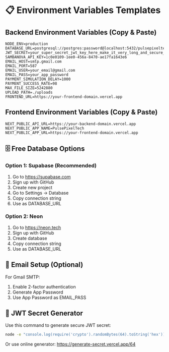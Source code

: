 # 📋 Environment Variables Templates

## Backend Environment Variables (Copy & Paste)

```
NODE_ENV=production
DATABASE_URL=postgresql://postgres:password@localhost:5432/pulsepixeltech
JWT_SECRET=your_super_secret_jwt_key_here_make_it_very_long_and_secure_for_production_use_at_least_32_characters
SAMBANOVA_API_KEY=1c0e0109-1ee0-456a-8470-ae17fa1643e6
EMAIL_HOST=smtp.gmail.com
EMAIL_PORT=587
EMAIL_USER=your_email@gmail.com
EMAIL_PASS=your_app_password
PAYMENT_SIMULATION_DELAY=1000
PAYMENT_SUCCESS_RATE=98
MAX_FILE_SIZE=5242880
UPLOAD_PATH=./uploads
FRONTEND_URL=https://your-frontend-domain.vercel.app
```

## Frontend Environment Variables (Copy & Paste)

```
NEXT_PUBLIC_API_URL=https://your-backend-domain.vercel.app
NEXT_PUBLIC_APP_NAME=PulsePixelTech
NEXT_PUBLIC_APP_URL=https://your-frontend-domain.vercel.app
```

## 🗄️ Free Database Options

### Option 1: Supabase (Recommended)
1. Go to https://supabase.com
2. Sign up with GitHub
3. Create new project
4. Go to Settings → Database
5. Copy connection string
6. Use as DATABASE_URL

### Option 2: Neon
1. Go to https://neon.tech
2. Sign up with GitHub  
3. Create database
4. Copy connection string
5. Use as DATABASE_URL

## 📧 Email Setup (Optional)
For Gmail SMTP:
1. Enable 2-factor authentication
2. Generate App Password
3. Use App Password as EMAIL_PASS

## 🔐 JWT Secret Generator
Use this command to generate secure JWT secret:
```bash
node -e "console.log(require('crypto').randomBytes(64).toString('hex'))"
```

Or use online generator: https://generate-secret.vercel.app/64